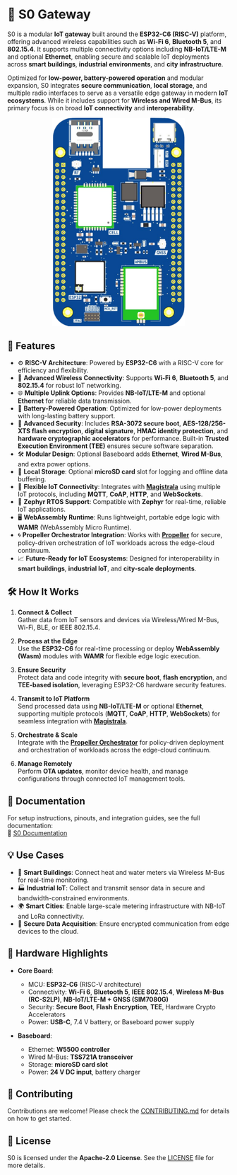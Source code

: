 # 🔌 S0 Gateway

S0 is a modular **IoT gateway** built around the **ESP32-C6 (RISC-V)** platform, offering advanced wireless capabilities such as **Wi-Fi 6**, **Bluetooth 5**, and **802.15.4**. It supports multiple connectivity options including **NB-IoT/LTE-M** and optional **Ethernet**, enabling secure and scalable IoT deployments across **smart buildings**, **industrial environments**, and **city infrastructure**.

Optimized for **low-power, battery-powered operation** and modular expansion, S0 integrates **secure communication**, **local storage**, and multiple radio interfaces to serve as a versatile edge gateway in modern **IoT ecosystems**. While it includes support for **Wireless and Wired M-Bus**, its primary focus is on broad **IoT connectivity** and **interoperability**.

<p align="center">
  <img src="img/s0.png" alt="S0 Board" width="300"/>
</p>

## 🌟 Features

- ⚙️ **RISC-V Architecture**: Powered by **ESP32-C6** with a RISC-V core for efficiency and flexibility.
- 📡 **Advanced Wireless Connectivity**: Supports **Wi-Fi 6**, **Bluetooth 5**, and **802.15.4** for robust IoT networking.
- 🌐 **Multiple Uplink Options**: Provides **NB-IoT/LTE-M** and optional **Ethernet** for reliable data transmission.
- 🔋 **Battery-Powered Operation**: Optimized for low-power deployments with long-lasting battery support.
- 🔐 **Advanced Security**: Includes **RSA-3072 secure boot**, **AES-128/256-XTS flash encryption**, **digital signature**, **HMAC identity protection**, and **hardware cryptographic accelerators** for performance. Built-in **Trusted Execution Environment (TEE)** ensures secure software separation.
- 🛠️ **Modular Design**: Optional Baseboard adds **Ethernet**, **Wired M-Bus**, and extra power options.
- 💾 **Local Storage**: Optional **microSD card** slot for logging and offline data buffering.
- 🔗 **Flexible IoT Connectivity**: Integrates with [**Magistrala**](https://github.com/absmach/magistrala) using multiple IoT protocols, including **MQTT**, **CoAP**, **HTTP**, and **WebSockets**.
- 🧩 **Zephyr RTOS Support**: Compatible with **Zephyr** for real-time, reliable IoT applications.
- 🖥️ **WebAssembly Runtime**: Runs lightweight, portable edge logic with **WAMR** (WebAssembly Micro Runtime).
- 🌀 **Propeller Orchestrator Integration**: Works with [**Propeller**](https://github.com/absmach/propeller) for secure, policy-driven orchestration of IoT workloads across the edge-cloud continuum.
- 📈 **Future-Ready for IoT Ecosystems**: Designed for interoperability in **smart buildings**, **industrial IoT**, and **city-scale deployments**.

## 🛠️ How It Works

1. **Connect & Collect**  
   Gather data from IoT sensors and devices via Wireless/Wired M-Bus, Wi-Fi, BLE, or IEEE 802.15.4.

2. **Process at the Edge**  
   Use the **ESP32-C6** for real-time processing or deploy **WebAssembly (Wasm)** modules with **WAMR** for flexible edge logic execution.

3. **Ensure Security**  
   Protect data and code integrity with **secure boot**, **flash encryption**, and **TEE-based isolation**, leveraging ESP32-C6 hardware security features.

4. **Transmit to IoT Platform**  
   Send processed data using **NB-IoT/LTE-M** or optional **Ethernet**, supporting multiple protocols (**MQTT**, **CoAP**, **HTTP**, **WebSockets**) for seamless integration with [**Magistrala**](https://github.com/absmach/magistrala).

5. **Orchestrate & Scale**  
   Integrate with the [**Propeller Orchestrator**](https://github.com/absmach/propeller) for policy-driven deployment and orchestration of workloads across the edge-cloud continuum.

6. **Manage Remotely**  
   Perform **OTA updates**, monitor device health, and manage configurations through connected IoT management tools.

## 📖 Documentation

For setup instructions, pinouts, and integration guides, see the full documentation:  
🔗 [S0 Documentation](https://github.com/absmach/s0-docs)

## 💡 Use Cases

- 🏢 **Smart Buildings**: Connect heat and water meters via Wireless M-Bus for real-time monitoring.
- 🏭 **Industrial IoT**: Collect and transmit sensor data in secure and bandwidth-constrained environments.
- 🌍 **Smart Cities**: Enable large-scale metering infrastructure with NB-IoT and LoRa connectivity.
- 🔐 **Secure Data Acquisition**: Ensure encrypted communication from edge devices to the cloud.

## 🔧 Hardware Highlights

- **Core Board**:

  - MCU: **ESP32-C6** (RISC-V architecture)
  - Connectivity: **Wi-Fi 6**, **Bluetooth 5**, **IEEE 802.15.4**, **Wireless M-Bus (RC-S2LP)**, **NB-IoT/LTE-M + GNSS (SIM7080G)**
  - Security: **Secure Boot**, **Flash Encryption**, **TEE**, Hardware Crypto Accelerators
  - Power: **USB-C**, 7.4 V battery, or Baseboard power supply

- **Baseboard**:
  - Ethernet: **W5500 controller**
  - Wired M-Bus: **TSS721A transceiver**
  - Storage: **microSD card slot**
  - Power: **24 V DC input**, battery charger

## 🤝 Contributing

Contributions are welcome! Please check the [CONTRIBUTING.md](#) for details on how to get started.

## 📜 License

S0 is licensed under the **Apache-2.0 License**. See the [LICENSE](LICENSE) file for more details.
